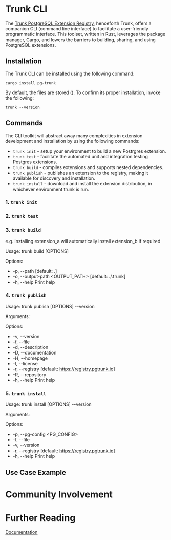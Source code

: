# Trunk CLI

The [Trunk PostgreSQL Extension Registry](https://pgtrunk.io), henceforth Trunk, offers a companion CLI (command line interface) to facilitate a user-friendly programmatic interface. This toolset, written in Rust, leverages the package manager, Cargo, and lowers the barriers to building, sharing, and using PostgreSQL extensions.

## Installation

The Trunk CLI can be installed using the following command:

`cargo install pg-trunk`

By default, the files are stored (). To confirm its proper installation, invoke the following:

`trunk --version`

## Commands

The CLI toolkit will abstract away many complexities in extension development and installation by using the following commands:

- `trunk init` - setup your environment to build a new Postrgres extension.
- `trunk test` - facilitate the automated unit and integration testing Postgres extensions.
- `trunk build` - compiles extensions and supports nested dependencies.
- `trunk publish` - publishes an extension to the registry, making it available for discovery and installation.
- `trunk install` - download and install the extension distribution, in whichever environment trunk is run.

### 1. `trunk init`

### 2. `trunk test`

### 3. `trunk build`
e.g. installing extension_a will automatically install extension_b if required

Usage: trunk build [OPTIONS]

Options:
- -p, --path <PATH>                [default: .]
- -o, --output-path <OUTPUT_PATH>  [default: ./.trunk]
- -h, --help                       Print help

### 4. `trunk publish`

Usage: trunk publish [OPTIONS] --version <VERSION> <NAME>

Arguments:
  <NAME>

Options:
-  -v, --version <VERSION>
-  -f, --file <FILE>
-  -d, --description <DESCRIPTION>
-  -D, --documentation <DOCUMENTATION>
-  -H, --homepage <HOMEPAGE>
-  -l, --license <LICENSE>
-  -r, --registry <REGISTRY>            [default: https://registry.pgtrunk.io]
-  -R, --repository <REPOSITORY>
-  -h, --help                           Print help


### 5. `trunk install`

Usage: trunk install [OPTIONS] --version <VERSION> <NAME>

Arguments:
  <NAME>

Options:
-  -p, --pg-config <PG_CONFIG>
-  -f, --file <FILE>
-  -v, --version <VERSION>
-  -r, --registry <REGISTRY>    [default: https://registry.pgtrunk.io]
-  -h, --help                   Print help

## Use Case Example



# Community Involvement



# Further Reading

[Documentation](https://coredb-io.github.io/coredb/)
